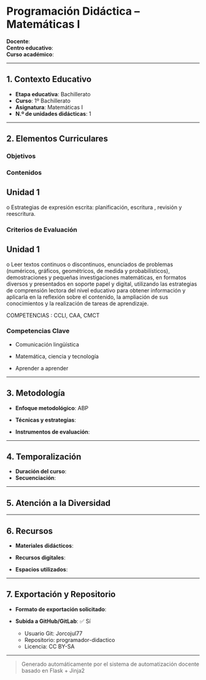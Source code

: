 # Programación Didáctica – Matemáticas I

**Docente**:   
**Centro educativo**:   
**Curso académico**:   

---

## 1. Contexto Educativo

- **Etapa educativa**: Bachillerato
- **Curso**: 1º Bachillerato
- **Asignatura**: Matemáticas I
- **N.º de unidades didácticas**: 1

---

## 2. Elementos Curriculares

### Objetivos

### Contenidos

## Unidad 1
o Estrategias de expresión escrita: planificación, escritura , revisión y reescritura.


### Criterios de Evaluación

## Unidad 1
o Leer textos continuos o discontinuos, enunciados de problemas (numéricos, 
gráficos, geométricos, de medida y probabilísticos), demostraciones y pequeñas 
investigaciones matemáticas, en formatos diversos y presentados en soporte 
papel y digital, utilizando las estrategias de comprensión lectora del nivel 
educativo para obtener información y aplicarla en la reflexión sobre el contenido, 
la ampliación de sus conocimientos y la realización de tareas de aprendizaje.  
 
COMPETENCIAS : CCLI, CAA, CMCT


### Competencias Clave


- Comunicación lingüística

- Matemática, ciencia y tecnología

- Aprender a aprender



---

## 3. Metodología

- **Enfoque metodológico**: ABP
- **Técnicas y estrategias**:  
  
- **Instrumentos de evaluación**: 

---

## 4. Temporalización

- **Duración del curso**: 
- **Secuenciación**:  
  

---

## 5. Atención a la Diversidad



---

## 6. Recursos

- **Materiales didácticos**:  
  
- **Recursos digitales**:  
  
- **Espacios utilizados**: 

---

## 7. Exportación y Repositorio

- **Formato de exportación solicitado**: 
- **Subida a GitHub/GitLab**: ✅ Sí

  - Usuario Git: Jorcojul77
  - Repositorio: programador-didactico
  - Licencia: CC BY-SA


---

> Generado automáticamente por el sistema de automatización docente basado en Flask + Jinja2